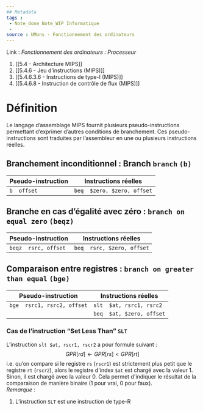 ```yaml
---
## Metadata
tags : 
 - Note_done Note_WIP Informatique
 - 
source : UMons - Fonctionnement des ordinateurs
---
```


Link :
_Fonctionnement des ordinateurs : Processeur_
1. [[5.4 - Architecture MIPS]]
2. [[5.4.6 - Jeu d’instructions (MIPS)]]
3. [[5.4.6.3.6 - Instructions de type-I (MIPS)]]
4. [[5.4.6.8 - Instruction de contrôle de flux (MIPS)]]

# Définition
Le langage d’assemblage MIPS fournit plusieurs pseudo-instructions permettant d’exprimer d’autres conditions de branchement. Ces pseudo-instructions sont traduites par l’assembleur en une ou plusieurs instructions réelles.
## Branchement inconditionnel : Branch `branch` `(b)`

| Pseudo-instruction | Instructions réelles        |
| ------------------ | --------------------------- |
| `b  offset`        | `beq  $zero, $zero, offset` |
## Branche en cas d’égalité avec zéro : `branch on equal zero` `(beqz)`
| Pseudo-instruction   | Instructions réelles       |
| -------------------- | -------------------------- |
| `beqz  rsrc, offset` | `beq  rsrc, $zero, offset` |
## Comparaison entre registres : `branch on greater than equal` `(bge)`
| Pseudo-instruction          | Instructions réelles      |
| --------------------------- | ------------------------- |
| `bge  rsrc1, rsrc2, offset` | `slt  $at, rsrc1, rsrc2`  |
|                             | `beq  $at, $zero, offset` |

### Cas de l’instruction “Set Less Than” `SLT`
L’instruction `slt $at, rscr1, rscr2` a pour formule suivant : $$GPR\left[rd\right]\leftarrow GPR\left[rs\right]< GPR\left[rt\right]$$ i.e. qu’on compare si le registre `rs` (`rscr1`) est strictement plus petit que le registre `rt` (`rscr2`), alors le registre d'index `$at` est chargé avec la valeur 1. 
\
Sinon, il est chargé avec la valeur 0. Cela permet d'indiquer le résultat de la comparaison de manière binaire (1 pour vrai, 0 pour faux). 
\
_Remarque_ :
1. L’instruction `SLT` est une instruction de type-R
